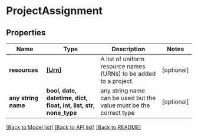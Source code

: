 # ProjectAssignment


## Properties
Name | Type | Description | Notes
------------ | ------------- | ------------- | -------------
**resources** | [**[Urn]**](Urn.md) | A list of uniform resource names (URNs) to be added to a project. | [optional] 
**any string name** | **bool, date, datetime, dict, float, int, list, str, none_type** | any string name can be used but the value must be the correct type | [optional]

[[Back to Model list]](../README.md#documentation-for-models) [[Back to API list]](../README.md#documentation-for-api-endpoints) [[Back to README]](../README.md)



